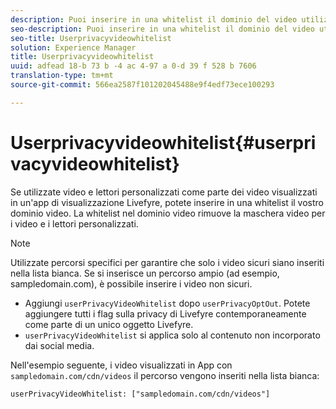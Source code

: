 ```yaml
---
description: Puoi inserire in una whitelist il dominio del video utilizzando.
seo-description: Puoi inserire in una whitelist il dominio del video utilizzando.
seo-title: Userprivacyvideowhitelist
solution: Experience Manager
title: Userprivacyvideowhitelist
uuid: adfead 18-b 73 b -4 ac 4-97 a 0-d 39 f 528 b 7606
translation-type: tm+mt
source-git-commit: 566ea2587f101202045488e9f4edf73ece100293

---
```



# Userprivacyvideowhitelist{#userprivacyvideowhitelist}

Se utilizzate video e lettori personalizzati come parte dei video visualizzati in un'app di visualizzazione Livefyre, potete inserire in una whitelist il vostro dominio video. La whitelist nel dominio video rimuove la maschera video per i video e i lettori personalizzati.

>[!NOTE]
>
>Utilizzate percorsi specifici per garantire che solo i video sicuri siano inseriti nella lista bianca. Se si inserisce un percorso ampio (ad esempio, sampledomain.com), è possibile inserire i video non sicuri.

* Aggiungi `userPrivacyVideoWhitelist` dopo `userPrivacyOptOut`. Potete aggiungere tutti i flag sulla privacy di Livefyre contemporaneamente come parte di un unico oggetto Livefyre.
* `userPrivacyVideoWhitelist` si applica solo al contenuto non incorporato dai social media.

Nell'esempio seguente, i video visualizzati in App con `sampledomain.com/cdn/videos` il percorso vengono inseriti nella lista bianca:

```
userPrivacyVideoWhitelist: ["sampledomain.com/cdn/videos"]
```
